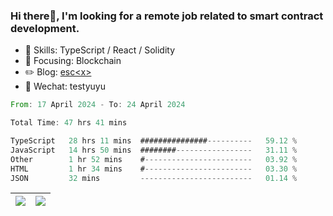 ### Hi there👋, I'm looking for a remote job related to smart contract development.


- 🔨 Skills: TypeScript / React / Solidity
- 🎯 Focusing: Blockchain
- ✏️ Blog: [esc\<x\>](https://escx.github.io)
- 💬 Wechat: testyuyu


<!--START_SECTION:waka-->

```rust
From: 17 April 2024 - To: 24 April 2024

Total Time: 47 hrs 41 mins

TypeScript   28 hrs 11 mins  ###############----------   59.12 %
JavaScript   14 hrs 50 mins  ########-----------------   31.11 %
Other        1 hr 52 mins    #------------------------   03.92 %
HTML         1 hr 34 mins    #------------------------   03.30 %
JSON         32 mins         -------------------------   01.14 %
```

<!--END_SECTION:waka-->


| <img align="center" src="https://github-readme-stats.vercel.app/api/?username=escX&show_icons=true&theme=buefy&hide_border=true&card_width=500" /> | <img align="center" src="https://github-readme-stats.vercel.app/api/top-langs/?username=escX&layout=compact&theme=buefy&hide_border=true&card_width=500" /> |
| ------------- | ------------- |
